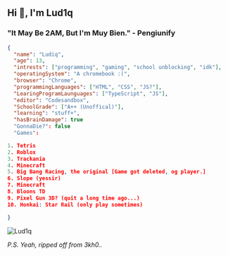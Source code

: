 ## Hi 👋, I'm Lud1q

### "It May Be 2AM, But I'm Muy Bien." - Pengiunify

```json
{
  "name": "Ludiq",
  "age": 13,
  "intrests": ["programming", "gaming", "school unblocking", "idk"],
  "operatingSystem": "A chromebook :(",
  "browser": "Chrome",
  "programmingLanguages": ["HTML", "CSS", "JS?"],
  "LearingProgramLaunguages": ["TypeScript", "JS"],
  "editor": "Codesandbox",
  "SchoolGrade": ["A++ (Unoffical)"],
  "learning": "stuff+",
  "hasBrainDamage": true
  "GonnaDie?": false
  "Games":

1. Tetris
2. Roblox
3. Trackania
4. Minecraft
5. Big Bang Racing, the original [Game got deleted, og player.] 
6. Slope (yessir)
7. Minecraft
8. Bloons TD
9. Pixel Gun 3D? (quit a long time ago...)
10. Honkai: Star Rail (only play sometimes)

}
```
<img src="https://komarev.com/ghpvc/?username=Lud1q&label=Why do i care? I dont. &color=001eff&style=flat" alt="Lud1q" />

*P.S. Yeah, ripped off from 3kh0..*
